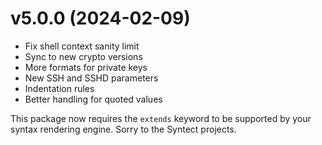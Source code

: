v5.0.0 (2024-02-09)
===================

- Fix shell context sanity limit
- Sync to new crypto versions
- More formats for private keys
- New SSH and SSHD parameters
- Indentation rules
- Better handling for quoted values

This package now requires the `extends` keyword to be supported by your
syntax rendering engine. Sorry to the Syntect projects.
